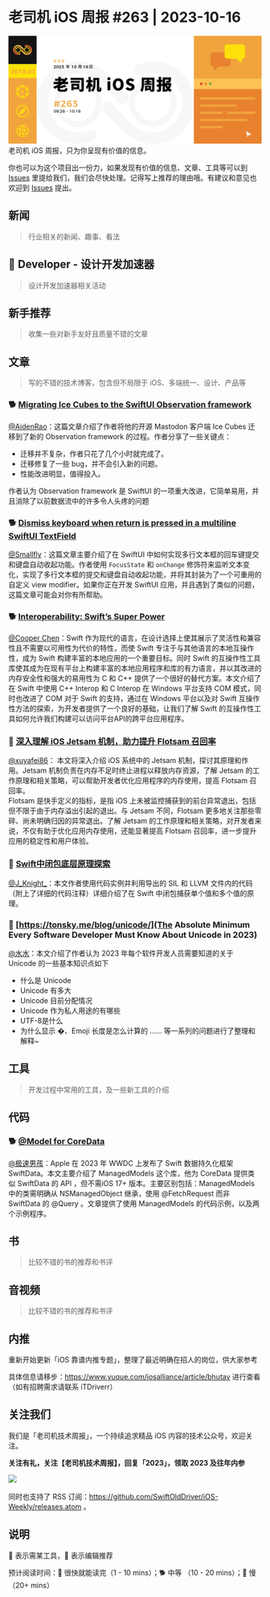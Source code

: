 # 老司机 iOS 周报 #263 | 2023-10-16

![ios-weekly](https://github.com/SwiftOldDriver/iOS-Weekly/blob/master/assets/weekly-header/263.png?raw=true)
老司机 iOS 周报，只为你呈现有价值的信息。

你也可以为这个项目出一份力，如果发现有价值的信息、文章、工具等可以到 [Issues](https://github.com/SwiftOldDriver/iOS-Weekly/issues) 里提给我们，我们会尽快处理。记得写上推荐的理由哦。有建议和意见也欢迎到 [Issues](https://github.com/SwiftOldDriver/iOS-Weekly/issues) 提出。

## 新闻

> 行业相关的新闻、趣事、看法

##  Developer - 设计开发加速器

> 设计开发加速器相关活动

## 新手推荐

> 收集一些对新手友好且质量不错的文章

## 文章

> 写的不错的技术博客，包含但不局限于 iOS、多端统一、设计、产品等

### 🐕 [Migrating Ice Cubes to the SwiftUI Observation framework](https://dimillian.medium.com/migrating-ice-cubes-to-the-swiftui-observation-framework-821f90deebee)

[@AidenRao](https://weibo.com/AidenRao)：这篇文章介绍了作者将他的开源 Mastodon 客户端 Ice Cubes 迁移到了新的 Observation framework 的过程。作者分享了一些关键点：

- 迁移并不复杂，作者只花了几个小时就完成了。
- 迁移修复了一些 bug，并不会引入新的问题。
- 性能改进明显，值得投入。
  
作者认为 Observation framework 是 SwiftUI 的一项重大改进，它简单易用，并且消除了以前数据流中的许多令人头疼的问题

### 🐕 [Dismiss keyboard when return is pressed in a multiline SwiftUI TextField](https://danielsaidi.com/blog/2023/09/15/dismiss-keyboard-when-return-is-pressed-in-a-multiline-swiftui-textfield)
[@Smallfly](https://github.com/iostalks)：这篇文章主要介绍了在 SwiftUI 中如何实现多行文本框的回车键提交和键盘自动收起功能。作者使用 `FocusState` 和 `onChange` 修饰符来监听文本变化，实现了多行文本框的提交和键盘自动收起功能，并将其封装为了一个可重用的自定义 view modifier。如果你正在开发 SwiftUI 应用，并且遇到了类似的问题，这篇文章可能会对你有所帮助。

### 🐕 [Interoperability: Swift’s Super Power](https://browsercompany.substack.com/cp/137231709)

[@Cooper Chen](https://github.com/cjlcooper)：Swift 作为现代的语言，在设计选择上使其展示了灵活性和兼容性且不需要以可用性为代价的特性，而使 Swift 专注于与其他语言的本地互操作性，成为 Swift 构建丰富的本地应用的一个重要目标。同时 Swift 的互操作性工具库使其成为在现有平台上构建丰富的本地应用程序和库的有力语言，并以其改进的内存安全性和强大的易用性为 C 和 C++ 提供了一个很好的替代方案。本文介绍了在 Swift 中使用 C++ Interop 和 C Interop 在 Windows 平台支持 COM 模式，同时也改进了 COM 对于 Swift 的支持，通过在 Windows 平台以及对 Swift 互操作性方法的探索，为开发者提供了一个良好的基础，让我们了解 Swift 的互操作性工具如何允许我们构建可以访问平台API的跨平台应用程序。

### 🐢 [深入理解 iOS Jetsam 机制，助力提升 Flotsam 召回率](https://mp.weixin.qq.com/s/vUMmQvZ1I91fhf8kFXY_mA)

[@xuyafei86](https://github.com/xiaofei86)：
本文将深入介绍 iOS 系统中的 Jetsam 机制，探讨其原理和作用。Jetsam 机制负责在内存不足时终止进程以释放内存资源，了解 Jetsam 的工作原理和相关策略，可以帮助开发者优化应用程序的内存使用，提高 Flotsam 召回率。  
Flotsam 是快手定义的指标，是指 iOS 上未被监控捕获到的前台异常退出，包括但不限于由于内存溢出引起的退出。与 Jetsam 不同，Flotsam 更多地关注那些零碎、尚未明确归因的异常退出。了解 Jetsam 的工作原理和相关策略，对开发者来说，不仅有助于优化应用内存使用，还能显著提高 Flotsam 召回率，进一步提升应用的稳定性和用户体验。

### 🐎 [Swift中闭包底层原理探索](https://juejin.cn/post/6935797942435446791)

[@J_Knight_](https://github.com/knightsj)：本文作者使用代码实例并利用导出的 SIL 和 LLVM 文件内的代码（附上了详细的代码注释）详细介绍了在 Swift 中闭包捕获单个值和多个值的原理。

### 🐢 [https://tonsky.me/blog/unicode/](The Absolute Minimum Every Software Developer Must Know About Unicode in 2023)
[@水水](https://www.xuyanlan.com/)：本文介绍了作者认为 2023 年每个软件开发人员需要知道的关于 Unicode 的一些基本知识点如下
- 什么是 Unicode
- Unicode 有多大
- Unicode 目前分配情况
- Unicode 作为私人用途的有哪些
- UTF-8是什么
- 为什么显示 �、Emoji 长度是怎么计算的
...... 等一系列的问题进行了整理和解释~

## 工具

> 开发过程中常用的工具，及一些新工具的介绍

## 代码

### 🐕 [@Model for CoreData](https://www.alwaysrightinstitute.com//managedmodels/)

[@极速男孩](https://github.com/ztlyyznf001)：Apple 在 2023 年 WWDC 上发布了 Swift 数据持久化框架 SwiftData。本文主要介绍了 ManagedModels 这个库，他为 CoreData 提供类似 SwiftData 的 API ，但不需iOS 17+ 版本。主要区别包括：ManagedModels 中的类需明确从 NSManagedObject 继承，使用 @FetchRequest 而非 SwiftData 的 @Query 。文章提供了使用 ManagedModels 的代码示例，以及两个示例程序。



## 书

> 比较不错的书的推荐和书评

## 音视频

> 比较不错的书的推荐和书评

## 内推

重新开始更新「iOS 靠谱内推专题」，整理了最近明确在招人的岗位，供大家参考

具体信息请移步：https://www.yuque.com/iosalliance/article/bhutav 进行查看（如有招聘需求请联系 iTDriverr）

## 关注我们

我们是「老司机技术周报」，一个持续追求精品 iOS 内容的技术公众号，欢迎关注。

**关注有礼，关注【老司机技术周报】，回复「2023」，领取 2023 及往年内参**

![](https://github.com/SwiftOldDriver/iOS-Weekly/blob/master/assets/qrcode_for_wechat.jpg?raw=true)

同时也支持了 RSS 订阅：https://github.com/SwiftOldDriver/iOS-Weekly/releases.atom 。

## 说明

🚧 表示需某工具，🌟 表示编辑推荐

预计阅读时间：🐎 很快就能读完（1 - 10 mins）；🐕 中等 （10 - 20 mins）；🐢 慢（20+ mins）
